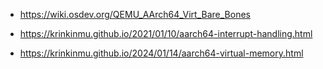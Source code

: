 - https://wiki.osdev.org/QEMU_AArch64_Virt_Bare_Bones

- https://krinkinmu.github.io/2021/01/10/aarch64-interrupt-handling.html
- https://krinkinmu.github.io/2024/01/14/aarch64-virtual-memory.html

